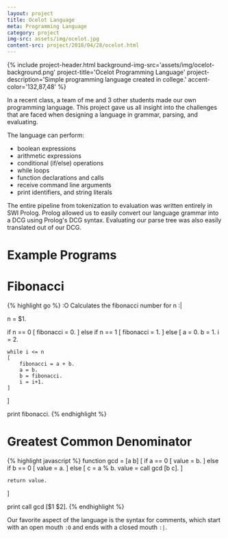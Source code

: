 ```yaml
---
layout: project
title: Ocelot Language
meta: Programming Language
category: project
img-src: assets/img/ocelot.jpg
content-src: project/2018/04/28/ocelot.html
---
```


{% include project-header.html
  background-img-src='assets/img/ocelot-background.png'
  project-title='Ocelot Programming Language'
  project-description='Simple programming language created in college.'
  accent-color='132,87,48'
%}

In a recent class, a team of me and 3 other students made our own
programming language. This project gave us all insight into the challenges
that are faced when designing a language in grammar, parsing, and evaluating.

The language can perform:
* boolean expressions
* arithmetic expressions
* conditional (if/else) operations
* while loops
* function declarations and calls
* receive command line arguments
* print identifiers, and string literals

The entire pipeline from tokenization to evaluation was written entirely in SWI Prolog.
Prolog allowed us to easily convert our language grammar into a DCG using Prolog's DCG syntax.
Evaluating our parse tree was also easily translated out of our DCG.

# Example Programs

# Fibonacci
{% highlight go %}
:O Calculates the fibonacci number for n :|

n = $1.

if n == 0
[
    fibonacci = 0.
]
else if n == 1
[
    fibonacci = 1.
]
else
[
    a = 0.
    b = 1.
    i = 2.

    while i <= n
    [
        fibonacci = a + b.
        a = b.
        b = fibonacci.
        i = i+1.
    ]
]

print fibonacci.
{% endhighlight %}

# Greatest Common Denominator
{% highlight javascript %}
function gcd = [a b] [
    if a == 0 [
        value = b.
    ]
    else if b == 0 [
        value = a.
    ]
    else [
        c = a % b.
        value = call gcd [b c].
    ]

    return value.
]

print call gcd [$1 $2].
{% endhighlight %}

Our favorite aspect of the language is the syntax for comments, which start with an open mouth
`:O` and ends with a closed mouth `:|`.
